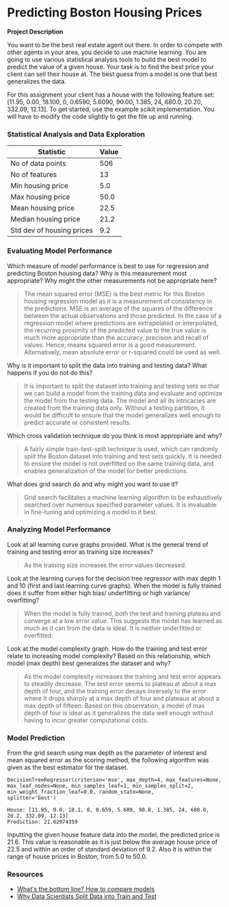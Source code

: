 # Predicting Boston Housing Prices

**Project Description**

You want to be the best real estate agent out there. In order to compete with other agents in your area, you decide to use machine learning. You are going to use various statistical analysis tools to build the best model to predict the value of a given house. Your task is to find the best price your client can sell their house at. The best guess from a model is one that best generalizes the data.

For this assignment your client has a house with the following feature set: [11.95, 0.00, 18.100, 0, 0.6590, 5.6090, 90.00, 1.385, 24, 680.0, 20.20, 332.09, 12.13]. To get started, use the example scikit implementation. You will have to modify the code slightly to get the file up and running.


### Statistical Analysis and Data Exploration

| Statistic                 | Value |
|---------------------------|-------|
| No of data points         | 506   |
| No of features            | 13    |
| Min housing price         | 5.0   |
| Max housing price         | 50.0  |
| Mean housing price        | 22.5  |
| Median housing price      | 21.2  |
| Std dev of housing prices | 9.2   |


### Evaluating Model Performance

Which measure of model performance is best to use for regression and predicting Boston housing data? Why is this measurement most appropriate? Why might the other measurements not be appropriate here?

> The mean squared error (MSE) is the best metric for this Boston housing regression model as it is a measurement of consistency in the predictions. MSE is an average of the squares of the difference between the actual observations and those predicted. In the case of a regression model where predictions are extrapolated or interpolated, the recurring proximity of the predicted value to the true value is much more appropriate than the accuracy, precision and recall of values. Hence, means squared error is a good measurement. Alternatively, mean absolute error or r-squared could be used as well.

Why is it important to split the data into training and testing data? What happens if you do not do this?

 > It is important to split the dataset into training and testing sets so that we can build a model from the training data and evaluate and optimize the model from the testing data. The model and all its intricacies are created from the training data only. Without a testing partition, it would be difficult to ensure that the model generalizes well enough to predict accurate or consistent results.

Which cross validation technique do you think is most appropriate and why?

> A fairly simple train-test-split technique is used, which can randomly split the Boston dataset into training and test sets quickly. It is needed to ensure the model is not overfitted on the same training data, and enables generalization of the model for better predictions.

What does grid search do and why might you want to use it?

> Grid search facilitates a machine learning algorithm to be exhaustively searched over numerous specified parameter values. It is invaluable in fine-tuning and optimizing a model to it best.


### Analyzing Model Performance

Look at all learning curve graphs provided. What is the general trend of training and testing error as training size increases?

> As the training size increases the error values decreased.

Look at the learning curves for the decision tree regressor with max depth 1 and 10 (first and last learning curve graphs). When the model is fully trained does it suffer from either high bias/ underfitting or high variance/ overfitting?

> When the model is fully trained, both the test and training plateau and converge at a low error value. This suggests the model has learned as much as it can from the data is ideal. It is neither underfitted or overfitted.

Look at the model complexity graph. How do the training and test error relate to increasing model complexity? Based on this relationship, which model (max depth) best generalizes the dataset and why?

> As the model complexity increases the training and test error appears to steadily decrease. The test error seems to plateau at about a max depth of four, and the training error decays inversely to the error where it drops sharply at a max depth of four and plateaus at about a max depth of fifteen. Based on this observation, a model of max depth of four is ideal as it generalizes the data well enough without having to incur greater computational costs.


### Model Prediction

From the grid search using max depth as the parameter of interest and mean squared error as the scoring method, the following algorithm was given as the best estimator for the dataset.

```
DecisionTreeRegressor(criterion='mse', max_depth=4, max_features=None,
max_leaf_nodes=None, min_samples_leaf=1, min_samples_split=2,
min_weight_fraction_leaf=0.0, random_state=None,
splitter='best')
```

```
House: [11.95, 0.0, 18.1, 0, 0.659, 5.609, 90.0, 1.385, 24, 680.0, 20.2, 332.09, 12.13]
Prediction: 21.62974359
```

Inputting the given house feature data into the model, the predicted price is 21.6. This value is reasonable as it is just below the average house price of 22.5 and within an order of standard deviation of 9.2. Also it is within the range of house prices in Boston, from 5.0 to 50.0.


### Resources

- [What's the bottom line? How to compare models](http://people.duke.edu/~rnau/compare.htm)
- [Why Data Scientists Split Data into Train and Test](http://info.salford-systems.com/blog/bid/337783/Why-Data-Scientists-Split-Data-into-Train-and-Test)
